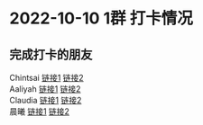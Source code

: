 # 2022-10-10 1群 打卡情况
## 完成打卡的朋友
Chintsai [链接1](http://mmbiz.qpic.cn/mmbiz_jpg/fKBOEML39zohRU5yYXttKS0je32zAf5opWDCdpfhk2JNDTdMIdrQ5KvMb3WAbmUEmbzu08KtFOItbQ6yZqUByA/0) [链接2](http://mmbiz.qpic.cn/mmbiz_jpg/fKBOEML39zohRU5yYXttKS0je32zAf5ouvJ51KgdeEicqiczibftKPTeyXt8NYIw1wWNCYNHiaKib75jzP1YkE5OaAA/0) <br>Aaliyah [链接1](http://mmbiz.qpic.cn/mmbiz_jpg/aBaDwGIjEcGcPtcMWqn5IeEZZA1sDSR3Loc0pOWsXYZYNPCUSvvgqibSPvzZUaqNibf0ialNBLGx1E2JlC27E1dpw/0) [链接2](http://mmbiz.qpic.cn/mmbiz_jpg/aBaDwGIjEcGcPtcMWqn5IeEZZA1sDSR34k9kl9QBHaAqay4CuIf4hxeysw2AOskaIibwdV4Em6NeZxrkUKjfaIg/0) <br>Claudia [链接1](http://mmbiz.qpic.cn/mmbiz_jpg/EqM704vBbWAlm8gLDcmlofSKMPhh1rjo8ficCG9Giakkk1CqQEiaV57JtBshkznibKPicJbGw583fkeibj0h6mK3RPug/0) [链接2](http://mmbiz.qpic.cn/mmbiz_jpg/EqM704vBbWAlm8gLDcmlofSKMPhh1rjoqFgotOqvGpFlpF942Bic2WKmr9rNZGsdAkkiaO3gCBPQ6iaNulwuToURg/0) <br>晨曦 [链接1](http://mmbiz.qpic.cn/mmbiz_jpg/4rYayDxu0jUbrl6QXavXfmics7icQh5pNT0hy1b14MTPsXHIEAoFJDLzy7iaAU8ns1wcW5y4JyQ10yaajkONj9zaw/0) [链接2](http://mmbiz.qpic.cn/mmbiz_jpg/4rYayDxu0jUbrl6QXavXfmics7icQh5pNTOWPyaCTzjyrLxRRNUgFZfKic3cZyjDs5OqA14fTq8icacDHvzFkZugZQ/0) <br>
